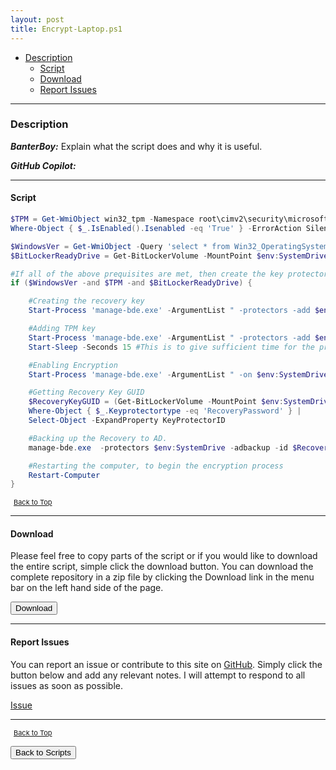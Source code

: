 ```yaml
---
layout: post
title: Encrypt-Laptop.ps1
---
```


- [Description](#description)
  - [Script](#script)
  - [Download](#download)
  - [Report Issues](#report-issues)

---

### Description

**_BanterBoy:_** Explain what the script does and why it is useful.

**_GitHub Copilot:_**

---

#### Script

```powershell
$TPM = Get-WmiObject win32_tpm -Namespace root\cimv2\security\microsofttpm |
Where-Object { $_.IsEnabled().Isenabled -eq 'True' } -ErrorAction SilentlyContinue

$WindowsVer = Get-WmiObject -Query 'select * from Win32_OperatingSystem where (Version like "6.2%" or Version like "6.3%" or Version like "10.0%") and ProductType = "1"' -ErrorAction SilentlyContinue
$BitLockerReadyDrive = Get-BitLockerVolume -MountPoint $env:SystemDrive -ErrorAction SilentlyContinue

#If all of the above prequisites are met, then create the key protectors, then enable BitLocker and backup the Recovery key to AD.
if ($WindowsVer -and $TPM -and $BitLockerReadyDrive) {

    #Creating the recovery key
    Start-Process 'manage-bde.exe' -ArgumentList " -protectors -add $env:SystemDrive -recoverypassword" -Verb runas -Wait

    #Adding TPM key
    Start-Process 'manage-bde.exe' -ArgumentList " -protectors -add $env:SystemDrive  -tpm" -Verb runas -Wait
    Start-Sleep -Seconds 15 #This is to give sufficient time for the protectors to fully take effect.

    #Enabling Encryption
    Start-Process 'manage-bde.exe' -ArgumentList " -on $env:SystemDrive -em aes256" -Verb runas -Wait

    #Getting Recovery Key GUID
    $RecoveryKeyGUID = (Get-BitLockerVolume -MountPoint $env:SystemDrive).keyprotector |
    Where-Object { $_.Keyprotectortype -eq 'RecoveryPassword' } |
    Select-Object -ExpandProperty KeyProtectorID

    #Backing up the Recovery to AD.
    manage-bde.exe  -protectors $env:SystemDrive -adbackup -id $RecoveryKeyGUID

    #Restarting the computer, to begin the encryption process
    Restart-Computer
}
```

<span style="font-size:11px;"><a href="#"><i class="fas fa-caret-up" aria-hidden="true" style="color: white; margin-right:5px;"></i>Back to Top</a></span>

---

#### Download

Please feel free to copy parts of the script or if you would like to download the entire script, simple click the download button. You can download the complete repository in a zip file by clicking the Download link in the menu bar on the left hand side of the page.

<button class="btn" type="submit" onclick="window.open('/PowerShell/scripts/Encrypt-Laptop.ps1')">
    <i class="fa fa-cloud-download-alt">
    </i>
        Download
</button>

---

#### Report Issues

You can report an issue or contribute to this site on <a href="https://github.com/BanterBoy/scripts-blog/issues">GitHub</a>. Simply click the button below and add any relevant notes. I will attempt to respond to all issues as soon as possible.

<!-- Place this tag where you want the button to render. -->

<a class="github-button" href="https://github.com/BanterBoy/scripts-blog/issues/new?title=Encrypt-Laptop.ps1&body=There is a problem with this function. Please find details below." data-show-count="true" aria-label="Issue BanterBoy/scripts-blog on GitHub">Issue</a>

---

<span style="font-size:11px;"><a href="#"><i class="fas fa-caret-up" aria-hidden="true" style="color: white; margin-right:5px;"></i>Back to Top</a></span>

<a href="/menu/_pages/scripts.html">
    <button class="btn">
        <i class='fas fa-reply'>
        </i>
            Back to Scripts
    </button>
</a>

[1]: http://ecotrust-canada.github.io/markdown-toc
[2]: https://github.com/googlearchive/code-prettify
